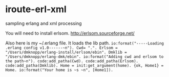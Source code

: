 iroute-erl-xml
==============

sampling erlang and xml processing

You will need to install erlsom. http://erlsom.sourceforge.net/


Also here is my ~/.erlang file.  It loads the lib path.
`io:format("-----Loading .erlang config v1.0------~n").
Cwd= ".".
Erlsom = "/Users/dmknopp/erlang-install/erlsom/ebin".
Dmklib = "/Users/dmknopp/erlang-dmk/ebin".
io:format("Adding cwd and erlsom to the path~n").
code:add_patha(Cwd).
code:add_patha(Erlsom).
code:add_patha(Dmklib).
Home = init:get_argument(home).
{ok, Home1} = Home.
io:format("Your home is ~s ~n", [Home1]).
`
